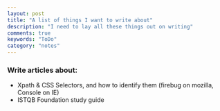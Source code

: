 ```yaml
---
layout: post
title: "A list of things I want to write about"
description: "I need to lay all these things out on writing"
comments: true
keywords: "ToDo"
category: "notes"
---
```


### Write articles about:

* Xpath & CSS Selectors, and how to identify them (firebug on mozilla, Console on IE)
* ISTQB Foundation study guide 
